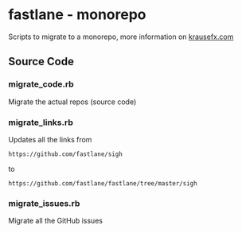 # fastlane - monorepo
Scripts to migrate to a monorepo, more information on [krausefx.com](https://krausefx.com)

## Source Code

### migrate_code.rb

Migrate the actual repos (source code)

### migrate_links.rb

Updates all the links from

```
https://github.com/fastlane/sigh
```

to

```
https://github.com/fastlane/fastlane/tree/master/sigh
```

### migrate_issues.rb

Migrate all the GitHub issues

